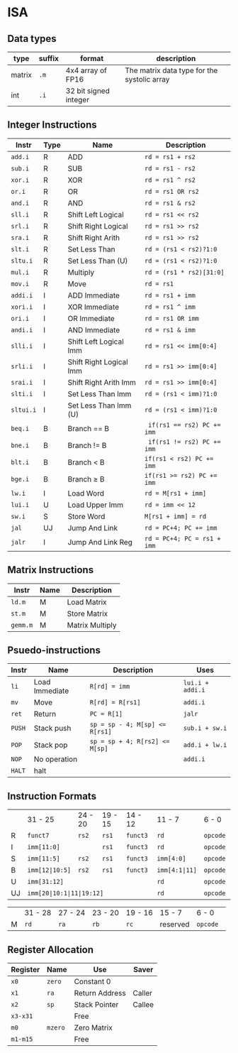 # ISA
## Data types
| type | suffix | format | description
| ---- | ------ | ------ | -----------
| matrix | `.m` | 4x4 array of FP16 | The matrix data type for the systolic array
| int | `.i` | 32 bit signed integer | 

## Integer Instructions
| Instr | Type | Name | Description | 
| ----- | ---- | ---- | ----------- | 
| `add.i` | R | ADD | `rd = rs1 + rs2` | 
| `sub.i` | R | SUB | `rd = rs1 - rs2` | 
| `xor.i` | R | XOR | `rd = rs1 ^ rs2` |
| `or.i` | R | OR | `rd = rs1 OR rs2` |
| `and.i` | R | AND | `rd = rs1 & rs2` | 
| `sll.i` | R | Shift Left Logical | `rd = rs1 << rs2` |
| `srl.i` | R | Shift Right Logical | `rd = rs1 >> rs2` |
| `sra.i` | R | Shift Right Arith | `rd = rs1 >> rs2` |
| `slt.i` | R | Set Less Than | `rd = (rs1 < rs2)?1:0` |
| `sltu.i` | R | Set Less Than (U) | `rd = (rs1 < rs2)?1:0` |
| `mul.i` | R | Multiply | `rd = (rs1 * rs2)[31:0]` | 
| `mov.i` | R | Move | `rd = rs1` | 
| `addi.i` | I | ADD Immediate | `rd = rs1 + imm` | 
| `xori.i` | I | XOR Immediate | `rd = rs1 ^ imm` |
| `ori.i` | I | OR Immediate | `rd = rs1 OR imm` |
| `andi.i` | I | AND Immediate | `rd = rs1 & imm` | 
| `slli.i` | I | Shift Left Logical Imm| `rd = rs1 << imm[0:4]` |
| `srli.i` | I | Shift Right Logical Imm| `rd = rs1 >> imm[0:4]` |
| `srai.i` | I | Shift Right Arith Imm| `rd = rs1 >> imm[0:4]` |
| `slti.i` | I | Set Less Than Imm | `rd = (rs1 < imm)?1:0` |
| `sltui.i` | I | Set Less Than Imm (U) | `rd = (rs1 < imm)?1:0` |
| `beq.i` | B | Branch == B | ` if(rs1 == rs2) PC += imm` |
| `bne.i` | B | Branch != B | ` if(rs1 != rs2) PC += imm` |
| `blt.i` | B | Branch < B  | `if(rs1 < rs2) PC += imm` |
| `bge.i` | B | Branch ≥ B  | `if(rs1 >= rs2) PC += imm` |
| `lw.i` | I | Load Word | `rd = M[rs1 + imm]` | 
| `lui.i` | U | Load Upper Imm| `rd = imm << 12` | 
| `sw.i` | S | Store Word | `M[rs1 + imm] = rd` | 
| `jal` | UJ | Jump And Link | `rd = PC+4; PC += imm` |
| `jalr`| I | Jump And Link Reg | `rd = PC+4; PC = rs1 + imm`|

## Matrix Instructions
| Instr | Name | Description | 
| ----- | ---- | ----------- | 
| `ld.m` | M | Load Matrix | `md = M[rs1]` | 
| `st.m` | M | Store Matrix | `M[rs1] = md` | 
| `gemm.m` | M | Matrix Multiply | `md = ma @ mb + mc` | 

## Psuedo-instructions
| Instr | Name | Description | Uses |
| ----- | ---- | ----------- | ---- | 
|`li`|Load Immediate|`R[rd] = imm`| `lui.i + addi.i` |
|`mv`|Move|`R[rd] = R[rs1]`| `addi.i` |
|`ret`|Return|`PC = R[1]`| `jalr` |
| `PUSH` | Stack push |`sp = sp - 4; M[sp] <= R[rs1]`| `sub.i + sw.i`|
| `POP` | Stack pop |`sp = sp + 4; R[rs2] <= M[sp]`| `add.i + lw.i` |
| `NOP` | No operation||`addi.i`| 
| `HALT` | halt| |

## Instruction Formats
<table>
    <tr>
        <td></td>
        <td>31 - 25</td>
        <td>24 - 20</td>
        <td>19 - 15</td>
        <td>14 - 12</td>
        <td>11 - 7</td>
        <td>6 - 0</td>
    </tr>
    <tr>
        <td>R</td>
        <td><code>funct7 </code></td>
        <td><code>rs2 </code></td>
        <td><code>rs1 </code></td>
        <td><code>funct3 </code></td>
        <td><code>rd </code></td>
        <td><code>opcode </code></td>
    </tr>
    <tr>
        <td>I</td>
        <td colspan="2"><code>imm[11:0]</code></td>
        <td><code>rs1 </code></td>
        <td><code>funct3 </code></td>
        <td><code>rd </code></td>
        <td><code>opcode </code></td>
    </tr>
        <tr>
        <td>S</td>
        <td><code>imm[11:5]</code></td>
        <td><code>rs2 </code></td>
        <td><code>rs1 </code></td>
        <td><code>funct3 </code></td>
        <td><code>imm[4:0]</code></td>
        <td><code>opcode </code></td>
    </tr>
        </tr>
        <tr>
        <td>B</td>
        <td><code>imm[12|10:5]</code></td>
        <td><code>rs2 </code></td>
        <td><code>rs1 </code></td>
        <td><code>funct3 </code></td>
        <td><code>imm[4:1|11]</code></td>
        <td><code>opcode </code></td>
    </tr>
    <tr>
        <td>U</td>
        <td colspan="4"><code>imm[31:12]</code></td>
        <td><code>rd </code></td>
        <td><code>opcode </code></td>
    </tr>
    <tr>
        <td>UJ</td>
        <td colspan="4"><code>imm[20|10:1|11|19:12]</code></td>
        <td><code>rd </code></td>
        <td><code>opcode </code></td>
    </tr>
</table>
<table>
    <tr>
        <td></td>
        <td>31 - 28</td>
        <td>27 - 24</td>
        <td>23 - 20</td>
        <td>19 - 16</td>
        <td>15 - 7</td>
        <td>6 - 0</td>
    </tr>
    <tr>
        <td>M</td>
        <td><code>rd</code></td>
        <td><code>ra</code></td>
        <td><code>rb</code></td>
        <td><code>rc</code></td>
        <td>reserved</td>
        <td><code>opcode </code></td>
    </tr>
</table>

## Register Allocation
|Register|Name|Use|Saver|
|--------|----|---|-----|
|`x0`|`zero`|Constant 0||
|`x1`|`ra`|Return Address|Caller|
|`x2`|`sp`|Stack Pointer|Callee|
|`x3-x31`||Free||
|`m0`|`mzero`|Zero Matrix||
|`m1-m15`||Free||